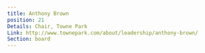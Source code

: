 ```yaml
---
title: Anthony Brown
position: 21
Details: Chair, Towne Park
Link: http://www.townepark.com/about/leadership/anthony-brown/
Section: board
---
```


